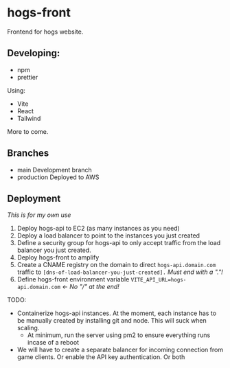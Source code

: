 # hogs-front

Frontend for hogs website.

## Developing:

-   npm
-   prettier

Using:

-   Vite
-   React
-   Tailwind

More to come.

## Branches

-   main
    Development branch
-   production
    Deployed to AWS


## Deployment

*This is for my own use*

1. Deploy hogs-api to EC2 (as many instances as you need)
3. Deploy a load balancer to point to the instances you just created
4. Define a security group for hogs-api to only accept traffic from the load balancer you just created.
6. Deploy hogs-front to amplify
7. Create a CNAME registry on the domain to direct `hogs-api.domain.com` traffic to `[dns-of-load-balancer-you-just-created].` *Must end with a "."!*
8. Define hogs-front environment variable `VITE_API_URL=hogs-api.domain.com`  *<- No "/" at the end!*

TODO:
- Containerize hogs-api instances. At the moment, each instance has to be manually created by installing git and node. This will suck when scaling.
    - At minimum, run the server using pm2 to ensure everything runs incase of a reboot
- We will have to create a separate balancer for incoming connection from game clients. Or enable the API key authentication. Or both
